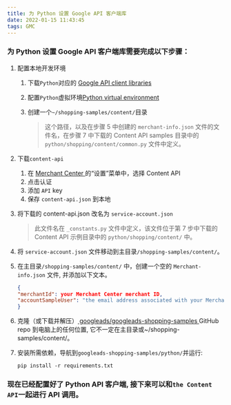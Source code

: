 ```yaml
---
title: 为 Python 设置 Google API 客户端库
date: 2022-01-15 11:43:45
tags: GMC
---
```


### 为 Python 设置 Google API 客户端库需要完成以下步骤：

1. 配置本地开发环境

   1. 下载`Python`对应的 [Google API client libraries](https://developers.google.com/api-client-library)
   1. 配置`Python`虚拟环境[Python virtual environment](https://packaging.python.org/guides/installing-using-pip-and-virtual-environments/)
   1. 创建一个`~/shopping-samples/content/`目录

      > 这个路径，以及在步骤 5 中创建的 `merchant-info.json` 文件的文件名，在步骤 7 中下载的 Content API samples 目录中的 `python/shopping/content/common.py` 文件中定义。

1. 下载`content-api`

   1. 在 [ Merchant Center ](https://merchants.google.com/) 的“设置”菜单中，选择 Content API
   1. 点击认证
   1. 添加 `API` key
   1. 保存 `content-api.json` 到本地

1. 将下载的 content-api.json 改名为 `service-account.json`

   > 此文件名在 `_constants.py` 文件中定义，该文件位于第 7 步中下载的 Content API 示例目录中的 `python/shopping/content/` 中。

1. 将 `service-account.json` 文件移动到主目录`/shopping-samples/content/`。
1. 在主目录`/shopping-samples/content/` 中，创建一个空的 `Merchant-info.json` 文件, 并添加以下文本。

   ```json
   {
   "merchantId": your Merchant Center merchant ID,
   "accountSampleUser": "the email address associated with your Merchant Center account"
   }

   ```

1. 克隆（或下载并解压）[ googleads/googleads-shopping-samples ](https://github.com/googleads/googleads-shopping-samples) GitHub repo 到电脑上的任何位置, 它不一定在主目录或~/shopping-samples/content/。
1. 安装所需依赖，导航到`googleads-shopping-samples/python/`并运行:
   ```
   pip install -r requirements.txt
   ```

### 现在已经配置好了 Python API 客户端, 接下来可以和`the Content API`一起进行 API 调用。
